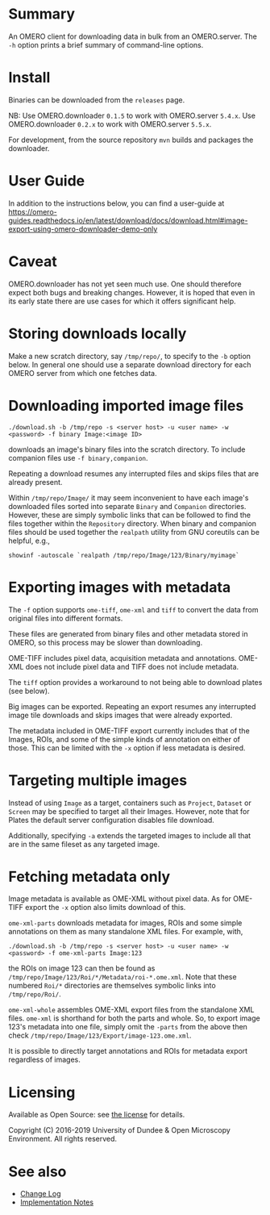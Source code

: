 # Summary

An OMERO client for downloading data in bulk from an OMERO.server.
The `-h` option prints a brief summary of command-line options.


# Install

Binaries can be downloaded from the `releases` page.

NB: Use OMERO.downloader `0.1.5` to work with OMERO.server `5.4.x`.
Use OMERO.downloader `0.2.x` to work with OMERO.server `5.5.x`.

For development, from the source repository `mvn` builds and packages the downloader.


# User Guide

In addition to the instructions below, you can find a user-guide at
https://omero-guides.readthedocs.io/en/latest/download/docs/download.html#image-export-using-omero-downloader-demo-only


# Caveat

OMERO.downloader has not yet seen much use. One should therefore expect
both bugs and breaking changes. However, it is hoped that even in its
early state there are use cases for which it offers significant help.


# Storing downloads locally

Make a new scratch directory, say `/tmp/repo/`, to specify
to the `-b` option below. In general one should use a separate download
directory for each OMERO server from which one fetches data.


# Downloading imported image files

```
./download.sh -b /tmp/repo -s <server host> -u <user name> -w <password> -f binary Image:<image ID>
```

downloads an image's binary files into the scratch directory. To include
companion files use `-f binary,companion`.

Repeating a download resumes any interrupted files and skips files that
are already present.

Within `/tmp/repo/Image/` it may seem inconvenient to have each image's
downloaded files sorted into separate `Binary` and `Companion`
directories. However, these are simply symbolic links that can be
followed to find the files together within the `Repository` directory.
When binary and companion files should be used together the `realpath`
utility from GNU coreutils can be helpful, e.g.,
```
showinf -autoscale `realpath /tmp/repo/Image/123/Binary/myimage`
```


# Exporting images with metadata

The `-f` option supports `ome-tiff`, `ome-xml` and `tiff` to
convert the data from original files into different formats.

These files are generated from binary files and other
metadata stored in OMERO, so this process may be slower than
downloading.

OME-TIFF includes pixel data, acquisition metadata and annotations.
OME-XML does not include pixel data and TIFF does not include metadata.

The `tiff` option provides a workaround to not being able to download
plates (see below).

Big images can be exported. Repeating an export resumes any interrupted
image tile downloads and skips images that were already exported.

The metadata included in OME-TIFF export currently includes that of the
Images, ROIs, and some of the simple kinds of annotation on either of
those. This can be limited with the `-x` option if less metadata is
desired.


# Targeting multiple images

Instead of using `Image` as a target, containers such as `Project`, `Dataset` or
`Screen` may be specified to target all their Images. However, note that
for Plates the default server configuration disables file download.

Additionally, specifying `-a` extends the targeted images to include all
that are in the same fileset as any targeted image.


# Fetching metadata only

Image metadata is available as OME-XML without pixel data. As for
OME-TIFF export the `-x` option also limits download of this.

`ome-xml-parts` downloads metadata for images, ROIs and some simple
annotations on them as many standalone XML files. For example, with,

```
./download.sh -b /tmp/repo -s <server host> -u <user name> -w <password> -f ome-xml-parts Image:123
```

the ROIs on image 123 can then be found as
`/tmp/repo/Image/123/Roi/*/Metadata/roi-*.ome.xml`. Note that these
numbered `Roi/*` directories are themselves symbolic links into
`/tmp/repo/Roi/`.

`ome-xml-whole` assembles OME-XML export files from the standalone XML
files. `ome-xml` is shorthand for both the parts and whole. So, to
export image 123's metadata into one file, simply omit the `-parts` from
the above then check `/tmp/repo/Image/123/Export/image-123.ome.xml`.

It is possible to directly target annotations and ROIs for metadata
export regardless of images.


# Licensing

Available as Open Source: see [the license](LICENSE.txt) for details.

Copyright (C) 2016-2019 University of Dundee & Open Microscopy Environment.
All rights reserved.


# See also

- [Change Log](CHANGELOG.md)
- [Implementation Notes](IMPLEMENTATION.md)
